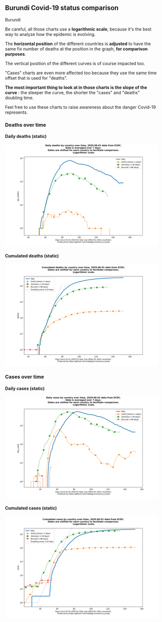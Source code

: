 ## Burundi Covid-19 status comparison 

Burundi



Be careful, all those charts use a **logarithmic scale**, because it's the best way to analyze how the epidemic is evolving.
 
The **horizontal position** of the different countries is **adjusted** to have the same fix number of deaths at the position in the graph, **for comparison purposes**.

The vertical position of the different curves is of course impacted too.

"Cases" charts are even more affected too because they use the same time offset that is used for "deaths".

**The most important thing to look at in those charts is the slope of the curve** : the steeper the curve, the shorter the "cases" and "deaths" doubling time.

Feel free to use these charts to raise awareness about the danger Covid-19 represents. 


 
### Deaths over time
 
#### Daily deaths (static)
![Burundi covid-19 daily deaths static chart](https://raw.githubusercontent.com/madlag/coronavirus_study/master/notebooks/graphs/2020-06-01/countries/Burundi/2020-06-01_Burundi_day_deaths.png "Burundi covid-19 day_deaths static chart")   
 
#### Cumulated deaths (static)
![Burundi covid-19 cumulated deaths static chart](https://raw.githubusercontent.com/madlag/coronavirus_study/master/notebooks/graphs/2020-06-01/countries/Burundi/2020-06-01_Burundi_deaths.png "Burundi covid-19 deaths static chart")   

 
### Cases over time
 
#### Daily cases (static)
![Burundi covid-19 daily cases static chart](https://raw.githubusercontent.com/madlag/coronavirus_study/master/notebooks/graphs/2020-06-01/countries/Burundi/2020-06-01_Burundi_day_cases.png "Burundi covid-19 day_cases static chart")   
 
#### Cumulated cases (static)
![Burundi covid-19 cumulated cases static chart](https://raw.githubusercontent.com/madlag/coronavirus_study/master/notebooks/graphs/2020-06-01/countries/Burundi/2020-06-01_Burundi_cases.png "Burundi covid-19 cases static chart")   

